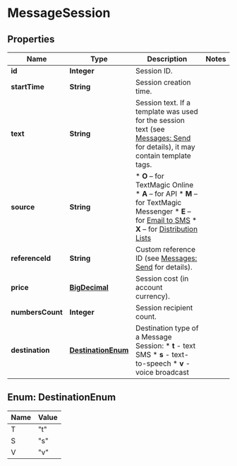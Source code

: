 
# MessageSession

## Properties
Name | Type | Description | Notes
------------ | ------------- | ------------- | -------------
**id** | **Integer** | Session ID. | 
**startTime** | **String** | Session creation time. | 
**text** | **String** | Session text. If a template was used for the session text (see [Messages: Send](http://docs.textmagictesting.com/#tag/Outbound-Messages) for details), it may contain template tags.  | 
**source** | **String** | *   **O** – for TextMagic Online *   **A** – for API *   **M** – for TextMagic Messenger *   **E** – for [Email to SMS](http://docs.textmagictesting.com/#tag/Send-Email-to-SMS) *   **X** – for [Distribution Lists](http://docs.textmagictesting.com/#tag/Distribution-Lists)  | 
**referenceId** | **String** | Custom reference ID (see [Messages: Send](http://docs.textmagictesting.com/#tag/Send-Email-to-SMS) for details).  | 
**price** | [**BigDecimal**](BigDecimal.md) | Session cost (in account currency). | 
**numbersCount** | **Integer** | Session recipient count. | 
**destination** | [**DestinationEnum**](#DestinationEnum) | Destination type of a Message Session: * **t** - text SMS * **s** - text-to-speech * **v** - voice broadcast  | 


<a name="DestinationEnum"></a>
## Enum: DestinationEnum
Name | Value
---- | -----
T | &quot;t&quot;
S | &quot;s&quot;
V | &quot;v&quot;



